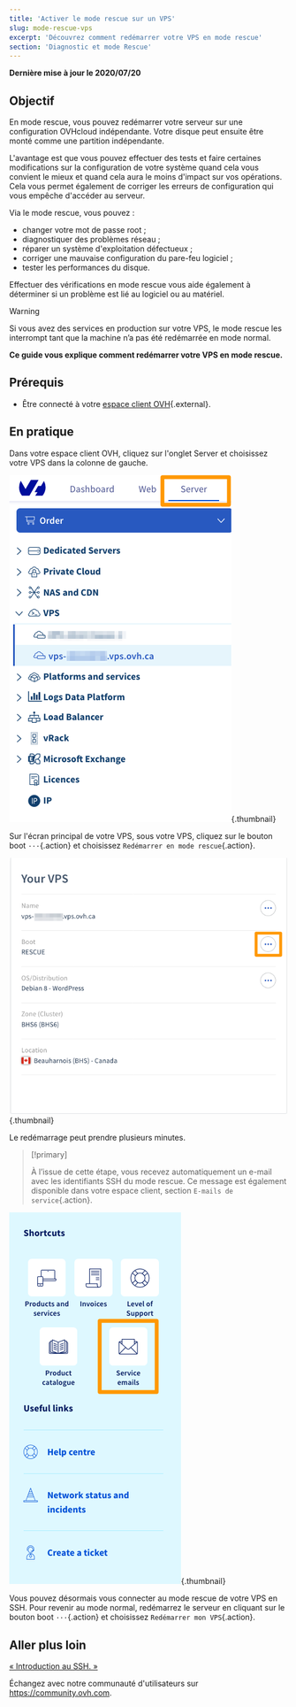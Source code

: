 ```yaml
---
title: 'Activer le mode rescue sur un VPS'
slug: mode-rescue-vps
excerpt: 'Découvrez comment redémarrer votre VPS en mode rescue'
section: 'Diagnostic et mode Rescue'
---
```


**Dernière mise à jour le 2020/07/20**

## Objectif

En mode rescue, vous pouvez redémarrer votre serveur sur une configuration OVHcloud indépendante. Votre disque peut ensuite être monté comme une partition indépendante.

L'avantage est que vous pouvez effectuer des tests et faire certaines modifications sur la configuration de votre système quand cela vous convient le mieux et quand cela aura le moins d'impact sur vos opérations. Cela vous permet également de corriger les erreurs de configuration qui vous empêche d'accéder au serveur.

Via le mode rescue, vous pouvez :

  - changer votre mot de passe root ;
  - diagnostiquer des problèmes réseau ;
  - réparer un système d'exploitation défectueux ;
  - corriger une mauvaise configuration du pare-feu logiciel ;
  - tester les performances du disque.

Effectuer des vérifications en mode rescue vous aide également à déterminer si un problème est lié au logiciel ou au matériel.

> [!warning]
>
> Si vous avez des services en production sur votre VPS, le mode rescue les interrompt tant que la machine n’a pas été redémarrée en mode normal.
> 

**Ce guide vous explique comment redémarrer votre VPS en mode rescue.**

## Prérequis

- Être connecté à votre [espace client OVH](https://ca.ovh.com/auth/?action=gotomanager){.external}.


## En pratique

Dans votre espace client OVH, cliquez sur l'onglet Server et choisissez votre VPS dans la colonne de gauche.

![Zone VPS dans le Panneau de configuration](images/vps_rescue6.png){.thumbnail}

Sur l'écran principal de votre VPS, sous votre VPS, cliquez sur le bouton boot `···`{.action} et choisissez `Redémarrer en mode rescue`{.action}.

![Confirmer le mode secours](images/vps_rescue7.png){.thumbnail}

Le redémarrage peut prendre plusieurs minutes.


> [!primary]
>
> À l’issue de cette étape, vous recevez automatiquement un e-mail avec les identifiants SSH du mode rescue. Ce message est également disponible dans votre espace client, section `E-mails de service`{.action}.
> 
![Service emails area in the Control Panel](images/service_emails.png){.thumbnail}


Vous pouvez désormais vous connecter au mode rescue de votre VPS en SSH. Pour revenir au mode normal, redémarrez le serveur en cliquant sur le bouton boot `···`{.action} et choisissez `Redémarrer mon VPS`{.action}.


## Aller plus loin

[« Introduction au SSH. »](https://docs.ovh.com/fr/dedicated/ssh-introduction/)

Échangez avec notre communauté d'utilisateurs sur <https://community.ovh.com>.
